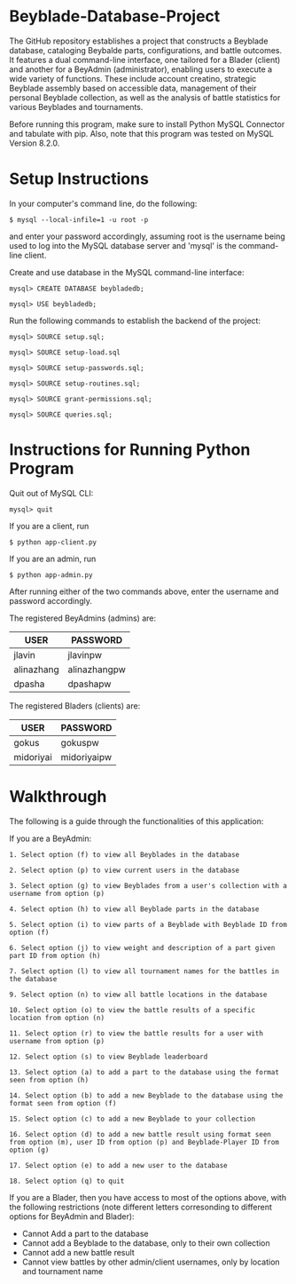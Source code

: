 # Beyblade-Database-Project

The GitHub repository establishes a project that constructs a Beyblade database, cataloging Beybalde parts, configurations, and battle outcomes. It features a dual command-line interface, one tailored for a Blader (client) and another for a BeyAdmin (administrator), enabling users to execute a wide variety of functions. These include account creatino, strategic Beyblade assembly based on accessible data, management of their personal Beyblade collection, as well as the analysis of battle statistics for various Beyblades and tournaments.

Before running this program, make sure to install Python MySQL Connector and tabulate with pip. Also, note that this program was tested on MySQL Version 8.2.0.

# Setup Instructions

In your computer's command line, do the following:

    $ mysql --local-infile=1 -u root -p

and enter your password accordingly, assuming root is the username being used to log into the MySQL database server and 'mysql' is the command-line client.

Create and use database in the MySQL command-line interface:

    mysql> CREATE DATABASE beybladedb;

    mysql> USE beybladedb;

Run the following commands to establish the backend of the project:

    mysql> SOURCE setup.sql;

    mysql> SOURCE setup-load.sql

    mysql> SOURCE setup-passwords.sql;

    mysql> SOURCE setup-routines.sql;

    mysql> SOURCE grant-permissions.sql;

    mysql> SOURCE queries.sql;

# Instructions for Running Python Program

Quit out of MySQL CLI:

    mysql> quit

If you are a client, run

    $ python app-client.py

If you are an admin, run

    $ python app-admin.py

After running either of the two commands above, enter the username and password accordingly.

The registered BeyAdmins (admins) are:

| USER       | PASSWORD      |
|------------|---------------|
| jlavin     | jlavinpw      |
| alinazhang | alinazhangpw  |
| dpasha     | dpashapw      |

The registered Bladers (clients) are:

| USER       | PASSWORD      |
|------------|---------------|
| gokus     | gokuspw        |
| midoriyai | midoriyaipw    |

# Walkthrough

The following is a guide through the functionalities of this application:

If you are a BeyAdmin:

    1. Select option (f) to view all Beyblades in the database

    2. Select option (p) to view current users in the database

    3. Select option (g) to view Beyblades from a user's collection with a username from option (p)

    4. Select option (h) to view all Beyblade parts in the database

    5. Select option (i) to view parts of a Beyblade with Beyblade ID from option (f)

    6. Select option (j) to view weight and description of a part given part ID from option (h)

    7. Select option (l) to view all tournament names for the battles in the database
    
    9. Select option (n) to view all battle locations in the database

    10. Select option (o) to view the battle results of a specific location from option (n)

    11. Select option (r) to view the battle results for a user with username from option (p)

    12. Select option (s) to view Beyblade leaderboard

    13. Select option (a) to add a part to the database using the format seen from option (h)

    14. Select option (b) to add a new Beyblade to the database using the format seen from option (f)

    15. Select option (c) to add a new Beyblade to your collection

    16. Select option (d) to add a new battle result using format seen from option (m), user ID from option (p) and Beyblade-Player ID from option (g)

    17. Select option (e) to add a new user to the database

    18. Select option (q) to quit

If you are a Blader, then you have access to most of the options above, with the following restrictions (note different letters 
corresonding to different options for BeyAdmin and Blader):
- Cannot Add a part to the database
- Cannot add a Beyblade to the database, only to their own collection
- Cannot add a new battle result
- Cannot view battles by other admin/client usernames, only by location and tournament name
